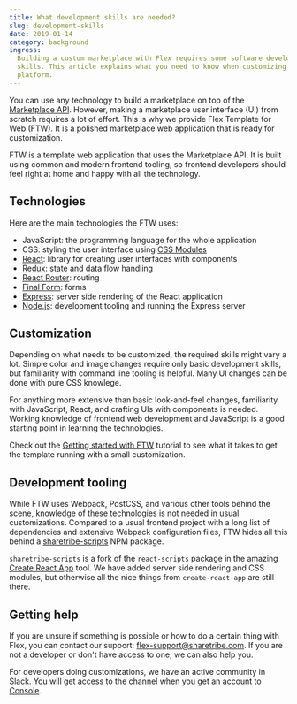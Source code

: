 ```yaml
---
title: What development skills are needed?
slug: development-skills
date: 2019-01-14
category: background
ingress:
  Building a custom marketplace with Flex requires some software development
  skills. This article explains what you need to know when customizing the
  platform.
---
```


You can use any technology to build a marketplace on top of the
[Marketplace API](/background/concepts/#marketplace-api). However, making a
marketplace user interface (UI) from scratch requires a lot of effort. This is
why we provide Flex Template for Web (FTW). It is a polished marketplace web
application that is ready for customization.

FTW is a template web application that uses the Marketplace API. It is built
using common and modern frontend tooling, so frontend developers should feel
right at home and happy with all the technology.

## Technologies

Here are the main technologies the FTW uses:

- JavaScript: the programming language for the whole application
- CSS: styling the user interface using
  [CSS Modules](https://github.com/css-modules/css-modules)
- [React](https://reactjs.org/): library for creating user interfaces with
  components
- [Redux](https://redux.js.org/): state and data flow handling
- [React Router](https://reacttraining.com/react-router/): routing
- [Final Form](https://github.com/final-form/final-form): forms
- [Express](https://expressjs.com/): server side rendering of the React
  application
- [Node.js](https://nodejs.org/): development tooling and running the Express
  server

## Customization

Depending on what needs to be customized, the required skills might vary a lot.
Simple color and image changes require only basic development skills, but
familiarity with command line tooling is helpful. Many UI changes can be done
with pure CSS knowlege.

For anything more extensive than basic look-and-feel changes, familiarity with
JavaScript, React, and crafting UIs with components is needed. Working knowledge
of frontend web development and JavaScript is a good starting point in learning
the technologies.

Check out the [Getting started with FTW](/tutorials/getting-started-with-ftw/)
tutorial to see what it takes to get the template running with a small
customization.

## Development tooling

While FTW uses Webpack, PostCSS, and various other tools behind the scene,
knowledge of these technologies is not needed in usual customizations. Compared
to a usual frontend project with a long list of dependencies and extensive
Webpack configuration files, FTW hides all this behind a
[sharetribe-scripts](https://www.npmjs.com/package/sharetribe-scripts) NPM
package.

`sharetribe-scripts` is a fork of the `react-scripts` package in the amazing
[Create React App](https://github.com/facebook/create-react-app) tool. We have
added server side rendering and CSS modules, but otherwise all the nice things
from `create-react-app` are still there.

## Getting help

If you are unsure if something is possible or how to do a certain thing with
Flex, you can contact our support:
[flex-support@sharetribe.com](mailto:flex-support@sharetribe.com). If you are
not a developer or don't have access to one, we can also help you.

For developers doing customizations, we have an active community in Slack. You
will get access to the channel when you get an account to
[Console](/background/concepts/#console).
